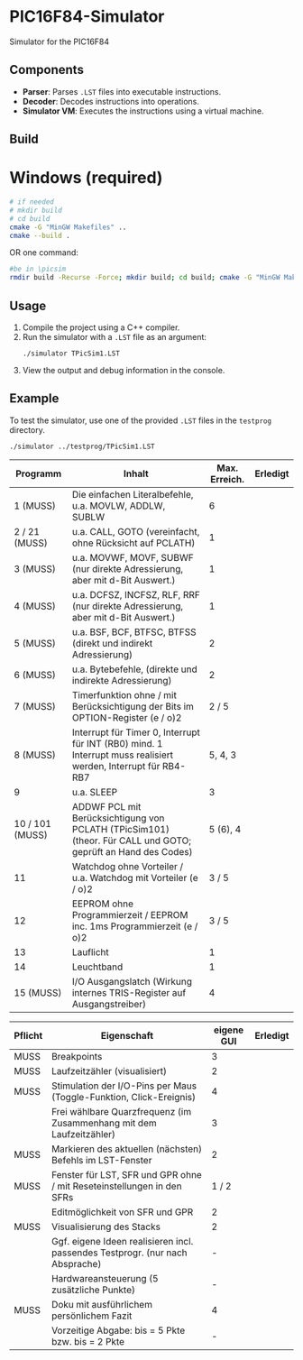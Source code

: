 # PIC16F84-Simulator
Simulator for the PIC16F84

## Components
- **Parser**: Parses `.LST` files into executable instructions.
- **Decoder**: Decodes instructions into operations.
- **Simulator VM**: Executes the instructions using a virtual machine.

## Build

# Windows (required)
```bash
# if needed
# mkdir build 
# cd build
cmake -G "MinGW Makefiles" ..
cmake --build .
```
OR one command:
```bash
#be in \picsim
rmdir build -Recurse -Force; mkdir build; cd build; cmake -G "MinGW Makefiles" ..; cmake --build . ; cd ..
```

## Usage
1. Compile the project using a C++ compiler.
2. Run the simulator with a `.LST` file as an argument:
   ```
   ./simulator TPicSim1.LST
   ```
3. View the output and debug information in the console.

## Example
To test the simulator, use one of the provided `.LST` files in the `testprog` directory.
```
./simulator ../testprog/TPicSim1.LST
```

| Programm | Inhalt | Max. Erreich. | Erledigt |
|----------|--------|---------------|----------|
| 1 (MUSS) | Die einfachen Literalbefehle, u.a. MOVLW, ADDLW, SUBLW | 6 |
| 2 / 21 (MUSS) | u.a. CALL, GOTO (vereinfacht, ohne Rücksicht auf PCLATH) | 1 |
| 3 (MUSS) | u.a. MOVWF, MOVF, SUBWF (nur direkte Adressierung, aber mit d-Bit Auswert.) | 1 |
| 4 (MUSS) | u.a. DCFSZ, INCFSZ, RLF, RRF (nur direkte Adressierung, aber mit d-Bit Auswert.) | 1 |
| 5 (MUSS) | u.a. BSF, BCF, BTFSC, BTFSS (direkt und indirekt Adressierung) | 2 |
| 6 (MUSS) | u.a. Bytebefehle, (direkte und indirekte Adressierung) | 2 |
| 7 (MUSS) | Timerfunktion ohne / mit Berücksichtigung der Bits im OPTION-Register (e / o)2 | 2 / 5 |
| 8 (MUSS) | Interrupt für Timer 0, Interrupt für INT (RB0) mind. 1 Interrupt muss realisiert werden, Interrupt für RB4-RB7 | 5, 4, 3 |
| 9 | u.a. SLEEP | 3 |
| 10 / 101 (MUSS) | ADDWF PCL mit Berücksichtigung von PCLATH (TPicSim101) (theor. Für CALL und GOTO; geprüft an Hand des Codes) | 5 (6), 4 |
| 11 | Watchdog ohne Vorteiler / u.a. Watchdog mit Vorteiler (e / o)2 | 3 / 5 |
| 12 | EEPROM ohne Programmierzeit / EEPROM inc. 1ms Programmierzeit (e / o)2 | 3 / 5 |
| 13 | Lauflicht | 1 |
| 14 | Leuchtband | 1 |
| 15 (MUSS) | I/O Ausgangslatch (Wirkung internes TRIS-Register auf Ausgangstreiber) | 4 |


| Pflicht | Eigenschaft | eigene GUI | Erledigt |
|---------|-------------|------------|----------|
| MUSS | Breakpoints | 3 |    |
| MUSS | Laufzeitzähler (visualisiert) | 2 |    |
| MUSS | Stimulation der I/O-Pins per Maus (Toggle-Funktion, Click-Ereignis) | 4 |    |
| | Frei wählbare Quarzfrequenz (im Zusammenhang mit dem Laufzeitzähler) | 3 |    |
| MUSS | Markieren des aktuellen (nächsten) Befehls im LST-Fenster | 2 |    |
| MUSS | Fenster für LST, SFR und GPR ohne / mit Reseteinstellungen in den SFRs | 1 / 2 |    |
| | Editmöglichkeit von SFR und GPR | 2 |    |
| MUSS | Visualisierung des Stacks | 2 |    |
| | Ggf. eigene Ideen realisieren incl. passendes Testprogr. (nur nach Absprache) | - |    |
| | Hardwareansteuerung (5 zusätzliche Punkte) | - |    |
| MUSS | Doku mit ausführlichem persönlichem Fazit | 4 |    |
| | Vorzeitige Abgabe: bis = 5 Pkte bzw. bis = 2 Pkte | - |    |
